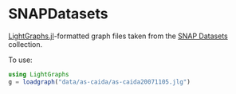 # SNAPDatasets

[LightGraphs.jl](https://github.com/JuliaGraphs/LightGraphs.jl)-formatted
graph files taken from the [SNAP Datasets](https://snap.stanford.edu/data/index.html) collection.


To use:
```julia
using LightGraphs
g = loadgraph("data/as-caida/as-caida20071105.jlg")
```
